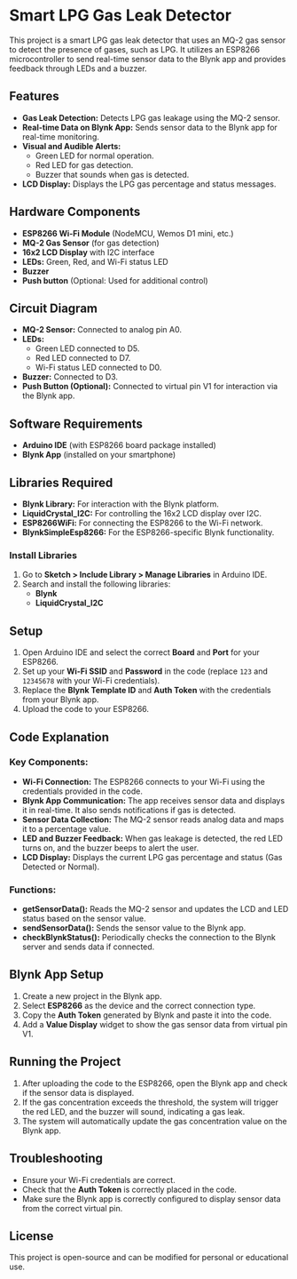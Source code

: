 # Smart LPG Gas Leak Detector

This project is a smart LPG gas leak detector that uses an MQ-2 gas sensor to detect the presence of gases, such as LPG. It utilizes an ESP8266 microcontroller to send real-time sensor data to the Blynk app and provides feedback through LEDs and a buzzer.

## Features

- **Gas Leak Detection:** Detects LPG gas leakage using the MQ-2 sensor.
- **Real-time Data on Blynk App:** Sends sensor data to the Blynk app for real-time monitoring.
- **Visual and Audible Alerts:**
  - Green LED for normal operation.
  - Red LED for gas detection.
  - Buzzer that sounds when gas is detected.
- **LCD Display:** Displays the LPG gas percentage and status messages.

## Hardware Components

- **ESP8266 Wi-Fi Module** (NodeMCU, Wemos D1 mini, etc.)
- **MQ-2 Gas Sensor** (for gas detection)
- **16x2 LCD Display** with I2C interface
- **LEDs:** Green, Red, and Wi-Fi status LED
- **Buzzer**
- **Push button** (Optional: Used for additional control)
  
## Circuit Diagram

- **MQ-2 Sensor:** Connected to analog pin A0.
- **LEDs:**
  - Green LED connected to D5.
  - Red LED connected to D7.
  - Wi-Fi status LED connected to D0.
- **Buzzer:** Connected to D3.
- **Push Button (Optional):** Connected to virtual pin V1 for interaction via the Blynk app.

## Software Requirements

- **Arduino IDE** (with ESP8266 board package installed)
- **Blynk App** (installed on your smartphone)

## Libraries Required

- **Blynk Library:** For interaction with the Blynk platform.
- **LiquidCrystal_I2C:** For controlling the 16x2 LCD display over I2C.
- **ESP8266WiFi:** For connecting the ESP8266 to the Wi-Fi network.
- **BlynkSimpleEsp8266:** For the ESP8266-specific Blynk functionality.

### Install Libraries

1. Go to **Sketch > Include Library > Manage Libraries** in Arduino IDE.
2. Search and install the following libraries:
   - **Blynk**
   - **LiquidCrystal_I2C**

## Setup

1. Open Arduino IDE and select the correct **Board** and **Port** for your ESP8266.
2. Set up your **Wi-Fi SSID** and **Password** in the code (replace `123` and `12345678` with your Wi-Fi credentials).
3. Replace the **Blynk Template ID** and **Auth Token** with the credentials from your Blynk app.
4. Upload the code to your ESP8266.

## Code Explanation

### Key Components:

- **Wi-Fi Connection:** The ESP8266 connects to your Wi-Fi using the credentials provided in the code.
- **Blynk App Communication:** The app receives sensor data and displays it in real-time. It also sends notifications if gas is detected.
- **Sensor Data Collection:** The MQ-2 sensor reads analog data and maps it to a percentage value.
- **LED and Buzzer Feedback:** When gas leakage is detected, the red LED turns on, and the buzzer beeps to alert the user.
- **LCD Display:** Displays the current LPG gas percentage and status (Gas Detected or Normal).

### Functions:

- **getSensorData():** Reads the MQ-2 sensor and updates the LCD and LED status based on the sensor value.
- **sendSensorData():** Sends the sensor value to the Blynk app.
- **checkBlynkStatus():** Periodically checks the connection to the Blynk server and sends data if connected.

## Blynk App Setup

1. Create a new project in the Blynk app.
2. Select **ESP8266** as the device and the correct connection type.
3. Copy the **Auth Token** generated by Blynk and paste it into the code.
4. Add a **Value Display** widget to show the gas sensor data from virtual pin V1.

## Running the Project

1. After uploading the code to the ESP8266, open the Blynk app and check if the sensor data is displayed.
2. If the gas concentration exceeds the threshold, the system will trigger the red LED, and the buzzer will sound, indicating a gas leak.
3. The system will automatically update the gas concentration value on the Blynk app.

## Troubleshooting

- Ensure your Wi-Fi credentials are correct.
- Check that the **Auth Token** is correctly placed in the code.
- Make sure the Blynk app is correctly configured to display sensor data from the correct virtual pin.

## License

This project is open-source and can be modified for personal or educational use.
